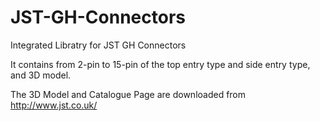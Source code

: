 # JST-GH-Connectors
Integrated Libratry for JST GH Connectors

It contains from 2-pin to 15-pin of the top entry type and side entry type, and 3D model.

The 3D Model and Catalogue Page are downloaded from http://www.jst.co.uk/ 
